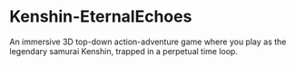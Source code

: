 # Kenshin-EternalEchoes
An immersive 3D top-down action-adventure game where you play as the legendary samurai Kenshin, trapped in a perpetual time loop.
